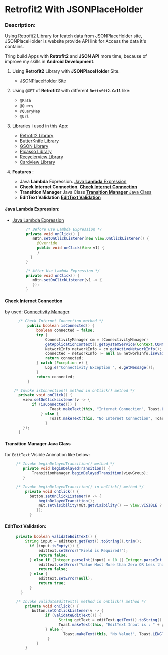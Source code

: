 # Retrofit2 With JSONPlaceHolder
### Description:
   Using Retrofit2 Library for featch data from JSONPlaceHolder site, 
     JSONPlaceHolder is website provide API link for Access the data it's contains.
  
  Tring build Apps with **Retrofit2** and **JSON API** more time, because of improve my skills in __Android Development__.    

1. Using __Retrofit2__ Library with **JSONPlaceHolder** Site.
      - [JSONPlaceHolder Site](https://jsonplaceholder.typicode.com "JSONPlaceHolder Site")
2. Using `@GET` of **Retrofit2** with different **`Rettofit2.Call`** like:
      - `@Path`
      - `@Query`
      - `@QueryMap`
      - `@Url`

3. Libraries i used in this App:      
      - [Retrofit2 Library](https://square.github.io/retrofit "Retrofit2 Library")
      - [ButterKnife Library](https://jakewharton.github.io/butterknife "ButterKnife Library")
      - [GSON Library](https://github.com/google/gson "GSON Library")
      - [Picasso Library](https://square.github.io/picasso "Picasso Library")
      - [Recyclerview Library](https://developer.android.com/guide/topics/ui/layout/recyclerview "Recyclerview Library")
      - [Cardview Library](https://developer.android.com/guide/topics/ui/layout/cardview "Cardview Library")
4. **Features** :
      - Java **Lambda** Expression. 
         [Java **Lambda** Expression](#Java-Lambda-Expression)
      - **Check Internet Connection**.
         [**Check Internet Connection**](#Check-Internet-Connection-by-used:)
      - **Transition Manager** Java Class
         [**Transition Manager** Java Class](#Transition-Manager-Java-Class)
      - **EditText Validation**
         [**EditText Validation**](#EditText-Validation)
      
      
#### Java **Lambda** Expression: 
  - [Java Lambda Expression](https://android.jlelse.eu/lambda-expressions-explained-283737e87ee0 "Java Lambda Expression")
      ```java 
            /* Before Use Lambda Expression */
            private void onClick() {
               mBtn.setOnClickListener(new View.OnClickListener() {
                 @Override
                 public void onClick(View v1) {
                 }
              }
            }

            /* After Use Lambda Expression */
            private void onClick() {
               mBtn.setOnClickListener(v1 -> {
               });
            }  
    ```        
      
#### **Check Internet Connection** 
   by used: [Connectivity Manager](https://developer.android.com/training/monitoring-device-state/connectivity-status-type "Connectivity Manager")
 ```java
       /* Check Internet Connection method */
           public boolean isConnected() {
               boolean connected = false;
               try {
                   ConnectivityManager cm = (ConnectivityManager)
                   getApplicationContext().getSystemService(Context.CONNECTIVITY_SERVICE);
                   NetworkInfo networkInfo = cm.getActiveNetworkInfo();
                   connected = networkInfo != null && networkInfo.isAvailable() && networkInfo.isConnected();
                   return connected;
               } catch (Exception e) {
                   Log.e("Connectivity Exception ", e.getMessage());
               }
               return connected;
           }

     /* Invoke isConnection() method in onClick() method */
       private void onClick() {
         view.setOnClickListener(v -> {
             if (isConnected()) {
                     Toast.makeText(this, "Internet Connection", Toast.LENGTH_SHORT).show();
                 } else {
                     Toast.makeText(this, "No Internet Connection", Toast.LENGTH_SHORT).show();
                   }
         });
       }
   ```
#### **Transition Manager** Java Class 
  for `EditText` Visible Animation like below:
 ```java
      /* Invoke beginDelayedTransition() method */
         private void beginDelayedTransition() {
             TransitionManager.beginDelayedTransition(viewGroup);
         }

      /* Invoke beginDelayedTransition() in onClick() method */
          private void onClick() {
            button.setOnClickListener(v -> {
                beginDelayedTransition();
                mEt.setVisibility(mEt.getVisibility() == View.VISIBLE ? View.GONE : View.VISIBLE);
               });
            }
   ```      
#### **EditText Validation**:
   ```java
        private boolean validateEditText() {
            String input = edittext.getText().toString().trim();
              if (input.isEmpty()) {
                  edittext.setError("Field is Required!");
                  return false;
              } else if (Integer.parseInt(input) > 10 || Integer.parseInt(input) < 1) {
                  edittext.setError("Value Most More than Zero OR Less than 10");
                  return false;
              } else {
                  edittext.setError(null);
                  return true;
              }
          }

        /* Invoke validateEditText() method in onClick() method */
            private void onClick() {
               button.setOnClickListener(v -> {
                     if (validateEditText()) {
                           String getText = editText.getText().toString().trim();
                           Toast.makeText(this, "EditText Input is : " + getText, Toast.LENGTH_SHORT).show();
                     } else {
                             Toast.makeText(this, "No Value!", Toast.LENGTH_SHORT).show();
                      }
                 }
            }
   ```
